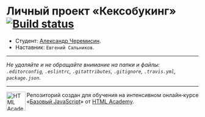 # Личный проект «Кексобукинг» [![Build status][travis-image]][travis-url]

* Студент: [Александр Черемисин](https://up.htmlacademy.ru/javascript/11/user/89828).
* Наставник: `Евгений Сальников`.

---

_Не удаляйте и не обращайте внимание на папки и файлы:_<br>
_`.editorconfig`, `.eslintrc`, `.gitattributes`, `.gitignore`, `.travis.yml`, `package.json`._

---

<a href="https://htmlacademy.ru/intensive/javascript"><img align="left" width="50" height="50" title="HTML Academy" src="https://up.htmlacademy.ru/static/img/intensive/javascript/logo-for-github.svg"></a>

Репозиторий создан для обучения на интенсивном онлайн‑курсе «[Базовый JavaScript](https://htmlacademy.ru/intensive/javascript)» от [HTML Academy](https://htmlacademy.ru).

[travis-image]: https://travis-ci.org/htmlacademy-javascript/89828-keksobooking.svg?branch=master
[travis-url]: https://travis-ci.org/htmlacademy-javascript/89828-keksobooking

